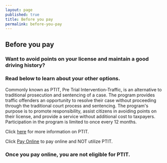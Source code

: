 ```yaml
---
layout: page
published: true
title: Before you pay
permalink: before-you-pay
---
```

## Before you pay
### Want to avoid points on your license and maintain a good driving history?

### Read below to learn about your other options.

Commonly known as PTIT, Pre Trial Intervention-Traffic, is an alternative to traditional prosecution and sentencing of a case. The program provides traffic offenders an opportunity to resolve their case without proceeding through the traditional court process and sentencing. The program's purpose is to promote responsibility, assist citizens in avoiding points on their license, and provide a service without additional cost to taxpayers. Participation in the program is limited to once every 12 months.

Click [here](http://ditweb.atlantaga.gov/ptit/) for more information on PTIT.

Click [Pay Online](https://courtview.atlantaga.gov/eservices/home.page.2) to pay online and NOT utilize PTIT.

### Once you pay online, you are not eligible for PTIT.
